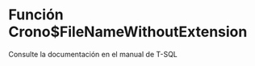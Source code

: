 ﻿---
Autogenerated: true
---

# Función  Crono$FileNameWithoutExtension

Consulte la documentación en el manual de T-SQL
